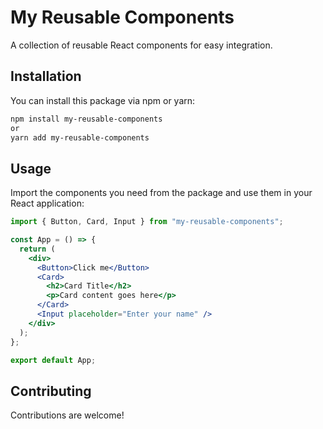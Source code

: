 # My Reusable Components

A collection of reusable React components for easy integration.

## Installation

You can install this package via npm or yarn:

```bash
npm install my-reusable-components
or 
yarn add my-reusable-components
```

## Usage

Import the components you need from the package and use them in your React application:

```jsx
import { Button, Card, Input } from "my-reusable-components";

const App = () => {
  return (
    <div>
      <Button>Click me</Button>
      <Card>
        <h2>Card Title</h2>
        <p>Card content goes here</p>
      </Card>
      <Input placeholder="Enter your name" />
    </div>
  );
};

export default App;
```

## Contributing

Contributions are welcome!